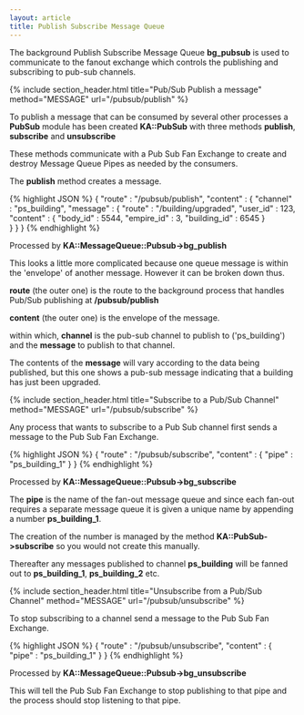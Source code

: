 ```yaml
---
layout: article
title: Publish Subscribe Message Queue
---
```


The background Publish Subscribe Message Queue **bg_pubsub** is used to communicate
to the fanout exchange which controls the publishing and subscribing to pub-sub channels.


{% include section_header.html title="Pub/Sub Publish a message" method="MESSAGE" url="/pubsub/publish" %}

To publish a message that can be consumed by several other processes a **PubSub** module has been created
**KA::PubSub** with three methods **publish**, **subscribe** and **unsubscribe**

These methods communicate with a Pub Sub Fan Exchange to create and destroy Message Queue Pipes as 
needed by the consumers.

The **publish** method creates a message.

{% highlight JSON %}
{
  "route"       : "/pubsub/publish",
  "content"     : {
    "channel"     : "ps_building",
    "message"       : {
      "route"         : "/building/upgraded",
      "user_id"       : 123,
      "content"         : {
        "body_id"         : 5544,
        "empire_id"       : 3,
        "building_id"     : 6545
      }    
    }
  }
}
{% endhighlight %}

Processed by **KA::MessageQueue::Pubsub->bg_publish**

This looks a little more complicated because one queue message is within the 'envelope' of
another message. However it can be broken down thus.

**route** (the outer one) is the route to the background process that handles Pub/Sub publishing
at **/pubsub/publish**

**content** (the outer one) is the envelope of the message.

within which, **channel** is the pub-sub channel to publish to ('ps_building') and the **message**
to publish to that channel.

The contents of the **message** will vary according to the data being published, but this one
shows a pub-sub message indicating that a building has just been upgraded.


{% include section_header.html title="Subscribe to a Pub/Sub Channel" method="MESSAGE" url="/pubsub/subscribe" %}

Any process that wants to subscribe to a Pub Sub channel first sends a message to the Pub Sub Fan Exchange.

{% highlight JSON %}
{
  "route"       : "/pubsub/subscribe",
  "content"     : {
    "pipe"        : "ps_building_1"
  }
}
{% endhighlight %}

Processed by **KA::MessageQueue::Pubsub->bg_subscribe**

The **pipe** is the name of the fan-out message queue and since each fan-out requires a
separate message queue it is given a unique name by appending a number **ps_building_1**.

The creation of the number is managed by the method **KA::PubSub->subscribe** so you
would not create this manually. 

Thereafter any messages published to channel **ps_building** will be fanned out to
**ps_building_1**, **ps_building_2** etc.


{% include section_header.html title="Unsubscribe from a Pub/Sub Channel" method="MESSAGE" url="/pubsub/unsubscribe" %}

To stop subscribing to a channel send a message to the Pub Sub Fan Exchange.

{% highlight JSON %}
{
  "route"       : "/pubsub/unsubscribe",
  "content"     : {
    "pipe"        : "ps_building_1"
  }
}
{% endhighlight %}

Processed by **KA::MessageQueue::Pubsub->bg_unsubscribe**

This will tell the Pub Sub Fan Exchange to stop publishing to that pipe and the process
should stop listening to that pipe.


